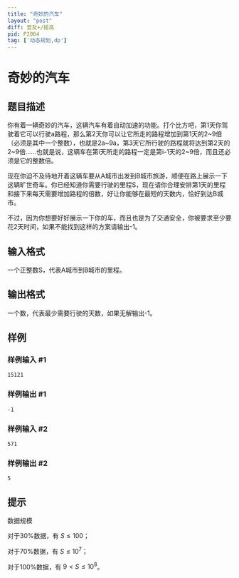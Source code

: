 ```yaml
---
title: "奇妙的汽车"
layout: "post"
diff: 普及+/提高
pid: P2064
tag: ['动态规划,dp']
---
```

# 奇妙的汽车
## 题目描述

你有着一辆奇妙的汽车，这辆汽车有着自动加速的功能。打个比方吧，第1天你驾驶着它可以行驶a路程，那么第2天你可以让它所走的路程增加到第1天的2~9倍（必须是其中一个整数），也就是2a~9a，第3天它所行驶的路程就将达到第2天的2~9倍……也就是说，这辆车在第i天所走的路程一定是第i-1天的2~9倍，而且还必须是它的整数倍。

现在你迫不及待地开着这辆车要从A城市出发到B城市旅游，顺便在路上展示一下这辆旷世奇车。你已经知道你需要行驶的里程S，现在请你合理安排第1天的里程和接下来每天需要增加路程的倍数，好让你能够在最短的天数内，恰好到达B城市。

不过，因为你想要好好展示一下你的车，而且也是为了交通安全，你被要求至少要花2天时间，如果不能找到这样的方案请输出-1。

## 输入格式

一个正整数S，代表A城市到B城市的里程。

## 输出格式

一个数，代表最少需要行驶的天数，如果无解输出-1。

## 样例

### 样例输入 #1
```
15121
```
### 样例输出 #1
```
-1
```
### 样例输入 #2
```
571
```
### 样例输出 #2
```
5
```
## 提示

数据规模

对于30%数据，有 $S\leqslant 100$；

对于70%数据，有 $S\leqslant 10^7$；

对于100%数据，有 $9<S\leqslant 10^8$。

